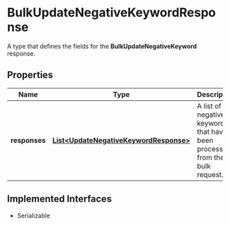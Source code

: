 

# BulkUpdateNegativeKeywordResponse

A type that defines the fields for the <b>BulkUpdateNegativeKeyword</b> response.
## Properties

Name | Type | Description | Notes
------------ | ------------- | ------------- | -------------
**responses** | [**List&lt;UpdateNegativeKeywordResponse&gt;**](UpdateNegativeKeywordResponse.md) | A list of negative keywords that have been processed from the bulk request. |  [optional]


## Implemented Interfaces

* Serializable


